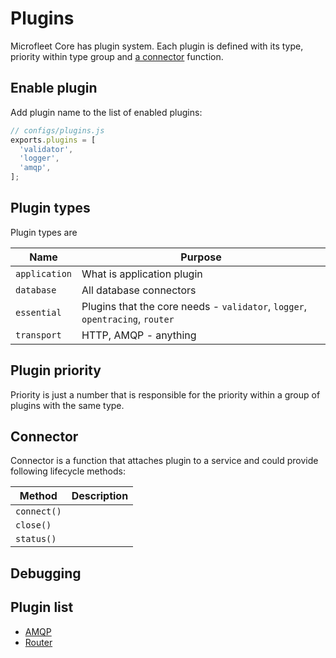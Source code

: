 # Plugins
Microfleet Core has plugin system. 
Each plugin is defined with its type, priority within type group and [a connector](#connector-interface) function.

## Enable plugin
Add plugin name to the list of enabled plugins:
```js
// configs/plugins.js
exports.plugins = [
  'validator',
  'logger',
  'amqp',
];
```

## Plugin types
Plugin types are

| Name          | Purpose |
|---------------|---------|
| `application` | What is application plugin |
| `database`    | All database connectors |
| `essential`   | Plugins that the core needs - `validator`, `logger`, `opentracing`, `router` |
| `transport`   | HTTP, AMQP - anything | 

## Plugin priority
Priority is just a number that is responsible for the priority within a group of plugins with the same type.

## Connector
Connector is a function that attaches plugin to a service and could provide following lifecycle methods:

| Method     | Description |
|------------|-------------|
|`connect()` |             |
|`close()`   |             |
|`status()`  |             |

## Debugging

## Plugin list
- [AMQP](plugins/amqp.md)
- [Router](plugins/router.md)
